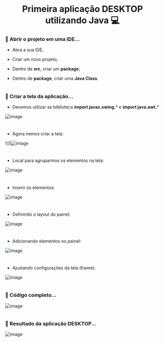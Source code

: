 # <h1 align="center"> Primeira aplicação DESKTOP utilizando Java :computer: </h1>

### :large_blue_circle: Abrir o projeto em uma IDE...

- Abra a sua IDE;

- Criar um novo projeto;

- Dentro de **src**, criar um **package**;

- Dentro de **package**, criar uma **Java Class**.

#

### :large_blue_circle: Criar a tela da aplicação...

- Devemos utilizar as biblioteca **import javax.swing.*** e **import java.awt.***

![image](https://user-images.githubusercontent.com/98665008/160519355-048d3acb-d48d-43a2-9e65-b6dd4d8a7316.png)

#

- Agora iremos criar a tela:

![](![image](https://user-images.githubusercontent.com/98665008/160519501-272d6276-cfe8-4c0d-8ed9-53f12ee876c5.png)

#

- Local para agruparmos os elementos na tela:

![image](https://user-images.githubusercontent.com/98665008/160519798-e152fb37-9f8f-49a5-8921-6d9430457bcb.png)

#

- Inserir os elementos:

![image](https://user-images.githubusercontent.com/98665008/160519892-01ef5a3e-02d4-4af5-8d7d-ab948513854c.png)

#

- Definindo o layout do painel:

![image](https://user-images.githubusercontent.com/98665008/160521033-a55c02f5-ee2e-4488-aeeb-2edd3131a552.png)

#

- Adicionando elementos no painel:

![image](https://user-images.githubusercontent.com/98665008/160520077-e9c269a1-8c40-4218-a540-d99948a33d22.png)

#

- Ajustando configurações da tela (frame):

![image](https://user-images.githubusercontent.com/98665008/160520184-781a94dd-9ff0-4049-869c-7b7e69b32e64.png)

#

### :large_blue_circle: Código completo...

![image](https://user-images.githubusercontent.com/98665008/160520382-b5276636-7a71-4d64-b3e5-13f5277564c2.png)

#

### :large_blue_circle: Resultado da aplicação DESKTOP...

![image](https://user-images.githubusercontent.com/98665008/160520480-5313c415-eaf0-4adc-b4a5-344990cef708.png)

